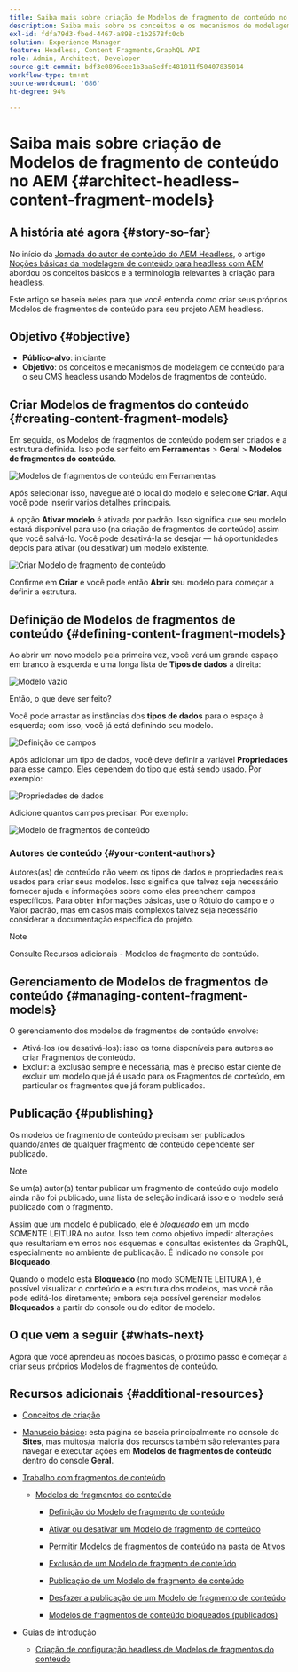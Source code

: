 ```yaml
---
title: Saiba mais sobre criação de Modelos de fragmento de conteúdo no AEM
description: Saiba mais sobre os conceitos e os mecanismos de modelagem de conteúdo para seu Headless CMS usando Modelos de fragmentos de conteúdo.
exl-id: fdfa79d3-fbed-4467-a898-c1b2678fc0cb
solution: Experience Manager
feature: Headless, Content Fragments,GraphQL API
role: Admin, Architect, Developer
source-git-commit: bdf3e0896eee1b3aa6edfc481011f50407835014
workflow-type: tm+mt
source-wordcount: '686'
ht-degree: 94%

---
```


# Saiba mais sobre criação de Modelos de fragmento de conteúdo no AEM {#architect-headless-content-fragment-models}

## A história até agora {#story-so-far}

No início da [Jornada do autor de conteúdo do AEM Headless](overview.md), o artigo [Noções básicas da modelagem de conteúdo para headless com AEM](basics.md) abordou os conceitos básicos e a terminologia relevantes à criação para headless.

Este artigo se baseia neles para que você entenda como criar seus próprios Modelos de fragmentos de conteúdo para seu projeto AEM headless.

## Objetivo {#objective}

* **Público-alvo**: iniciante
* **Objetivo**: os conceitos e mecanismos de modelagem de conteúdo para o seu CMS headless usando Modelos de fragmentos de conteúdo.

<!-- which persona does this? -->
<!-- and who allows the configuration on the folders? -->

<!--
## Enabling Content Fragment Models {#enabling-content-fragment-models}

At the very start you need to enable Content Fragment Models for your site, this is done in the Configuration Browser; under Tools > General > Configuration Browser. You can either select to configure the global entry, or create a configuration. For example:

![Define configuration](/help/sites-cloud/administering/content-fragments/assets/cfm-conf-01.png)

>[!NOTE]
>
>See Additional Resources - Content Fragments in the Configuration Browser
-->

## Criar Modelos de fragmentos do conteúdo {#creating-content-fragment-models}

Em seguida, os Modelos de fragmentos de conteúdo podem ser criados e a estrutura definida. Isso pode ser feito em **Ferramentas** > **Geral** > **Modelos de fragmentos do conteúdo**.

![Modelos de fragmentos de conteúdo em Ferramentas](assets/cfm-tools.png)

Após selecionar isso, navegue até o local do modelo e selecione **Criar**. Aqui você pode inserir vários detalhes principais.

A opção **Ativar modelo** é ativada por padrão. Isso significa que seu modelo estará disponível para uso (na criação de fragmentos de conteúdo) assim que você salvá-lo. Você pode desativá-la se desejar — há oportunidades depois para ativar (ou desativar) um modelo existente.

![Criar Modelo de fragmento de conteúdo](/help/sites-cloud/administering/content-fragments/assets/cfm-models-02.png)

Confirme em **Criar** e você pode então **Abrir** seu modelo para começar a definir a estrutura.

## Definição de Modelos de fragmentos de conteúdo {#defining-content-fragment-models}

Ao abrir um novo modelo pela primeira vez, você verá um grande espaço em branco à esquerda e uma longa lista de **Tipos de dados** à direita:

![Modelo vazio](/help/sites-cloud/administering/content-fragments/assets/cfm-models-03.png)

Então, o que deve ser feito?

Você pode arrastar as instâncias dos **tipos de dados** para o espaço à esquerda; com isso, você já está definindo seu modelo.

![Definição de campos](/help/sites-cloud/administering/content-fragments/assets/cfm-models-04.png)

Após adicionar um tipo de dados, você deve definir a variável **Propriedades** para esse campo. Eles dependem do tipo que está sendo usado. Por exemplo:

![Propriedades de dados](/help/sites-cloud/administering/content-fragments/assets/cfm-models-05.png)

Adicione quantos campos precisar. Por exemplo:

![Modelo de fragmentos de conteúdo](/help/sites-cloud/administering/content-fragments/assets/cfm-models-07.png)

### Autores de conteúdo {#your-content-authors}

Autores(as) de conteúdo não veem os tipos de dados e propriedades reais usados para criar seus modelos. Isso significa que talvez seja necessário fornecer ajuda e informações sobre como eles preenchem campos específicos. Para obter informações básicas, use o Rótulo do campo e o Valor padrão, mas em casos mais complexos talvez seja necessário considerar a documentação específica do projeto.

>[!NOTE]
>
>Consulte Recursos adicionais - Modelos de fragmento de conteúdo.

## Gerenciamento de Modelos de fragmentos de conteúdo {#managing-content-fragment-models}

<!-- needs more details -->

O gerenciamento dos modelos de fragmentos de conteúdo envolve:

* Ativá-los (ou desativá-los): isso os torna disponíveis para autores ao criar Fragmentos de conteúdo.
* Excluir: a exclusão sempre é necessária, mas é preciso estar ciente de excluir um modelo que já é usado para os Fragmentos de conteúdo, em particular os fragmentos que já foram publicados.

## Publicação {#publishing}

<!-- needs more details -->

Os modelos de fragmento de conteúdo precisam ser publicados quando/antes de qualquer fragmento de conteúdo dependente ser publicado.

>[!NOTE]
>
>Se um(a) autor(a) tentar publicar um fragmento de conteúdo cujo modelo ainda não foi publicado, uma lista de seleção indicará isso e o modelo será publicado com o fragmento.

Assim que um modelo é publicado, ele é *bloqueado* em um modo SOMENTE LEITURA no autor. Isso tem como objetivo impedir alterações que resultariam em erros nos esquemas e consultas existentes da GraphQL, especialmente no ambiente de publicação. É indicado no console por **Bloqueado**.

Quando o modelo está **Bloqueado** (no modo SOMENTE LEITURA ), é possível visualizar o conteúdo e a estrutura dos modelos, mas você não pode editá-los diretamente; embora seja possível gerenciar modelos **Bloqueados** a partir do console ou do editor de modelo.

## O que vem a seguir {#whats-next}

Agora que você aprendeu as noções básicas, o próximo passo é começar a criar seus próprios Modelos de fragmentos de conteúdo.

## Recursos adicionais {#additional-resources}

* [Conceitos de criação](/help/sites-cloud/authoring/author-publish.md)

* [Manuseio básico](/help/sites-cloud/authoring/basic-handling.md): esta página se baseia principalmente no console do **Sites**, mas muitos/a maioria dos recursos também são relevantes para navegar e executar ações em **Modelos de fragmentos de conteúdo** dentro do console **Geral**.

* [Trabalho com fragmentos de conteúdo](/help/sites-cloud/administering/content-fragments/overview.md)

   * [Modelos de fragmentos do conteúdo](/help/sites-cloud/administering/content-fragments/content-fragment-models.md)

      * [Definição do Modelo de fragmento de conteúdo](/help/sites-cloud/administering/content-fragments/content-fragment-models.md#defining-your-content-fragment-model)

      * [Ativar ou desativar um Modelo de fragmento de conteúdo](/help/sites-cloud/administering/content-fragments/content-fragment-models.md#enabling-disabling-a-content-fragment-model)

      * [Permitir Modelos de fragmentos de conteúdo na pasta de Ativos](/help/sites-cloud/administering/content-fragments/content-fragment-models.md#allowing-content-fragment-models-assets-folder)

      * [Exclusão de um Modelo de fragmento de conteúdo](/help/sites-cloud/administering/content-fragments/content-fragment-models.md#deleting-a-content-fragment-model)

      * [Publicação de um Modelo de fragmento de conteúdo](/help/sites-cloud/administering/content-fragments/content-fragment-models.md#publishing-a-content-fragment-model)

      * [Desfazer a publicação de um Modelo de fragmento de conteúdo](/help/sites-cloud/administering/content-fragments/content-fragment-models.md#unpublishing-a-content-fragment-model)

      * [Modelos de fragmentos de conteúdo bloqueados (publicados)](/help/sites-cloud/administering/content-fragments/content-fragment-models.md#locked-published-content-fragment-models)

* Guias de introdução

   * [Criação de configuração headless de Modelos de fragmentos do conteúdo](/help/headless/setup/create-content-model.md)
